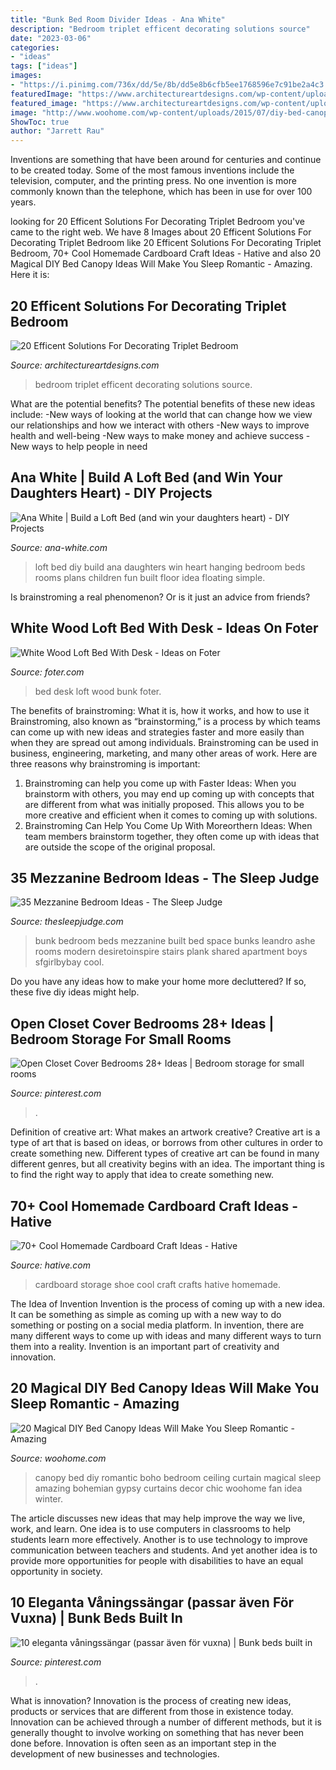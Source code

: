 ```yaml
---
title: "Bunk Bed Room Divider Ideas - Ana White"
description: "Bedroom triplet efficent decorating solutions source"
date: "2023-03-06"
categories:
- "ideas"
tags: ["ideas"]
images:
- "https://i.pinimg.com/736x/dd/5e/8b/dd5e8b6cfb5ee1768596e7c91be2a4c3.jpg"
featuredImage: "https://www.architectureartdesigns.com/wp-content/uploads/2015/05/159-630x941.jpg"
featured_image: "https://www.architectureartdesigns.com/wp-content/uploads/2015/05/159-630x941.jpg"
image: "http://www.woohome.com/wp-content/uploads/2015/07/diy-bed-canopy-woohome-7.jpg"
ShowToc: true
author: "Jarrett Rau"
---
```



Inventions are something that have been around for centuries and continue to be created today. Some of the most famous inventions include the television, computer, and the printing press. No one invention is more commonly known than the telephone, which has been in use for over 100 years.

	

		
looking for 20 Efficent Solutions For Decorating Triplet Bedroom you've came to the right web. We have 8 Images about 20 Efficent Solutions For Decorating Triplet Bedroom like 20 Efficent Solutions For Decorating Triplet Bedroom, 70+ Cool Homemade Cardboard Craft Ideas - Hative and also 20 Magical DIY Bed Canopy Ideas Will Make You Sleep Romantic - Amazing. Here it is:
		
    
## 20 Efficent Solutions For Decorating Triplet Bedroom

<img loading=lazy src="https://www.architectureartdesigns.com/wp-content/uploads/2015/05/159-630x941.jpg" onerror="this.onerror=null;this.src='https://tse1.mm.bing.net/th?id=OIP.kQl6ac5BEWWyn_kLW4s5XwHaLD&amp;pid=15.1';" alt="20 Efficent Solutions For Decorating Triplet Bedroom">

_Source: architectureartdesigns.com_

>bedroom triplet efficent decorating solutions source. 

	

What are the potential benefits?
The potential benefits of these new ideas include: 
-New ways of looking at the world that can change how we view our relationships and how we interact with others 
-New ways to improve health and well-being 
-New ways to make money and achieve success 
-New ways to help people in need

    
## Ana White | Build A Loft Bed (and Win Your Daughters Heart) - DIY Projects

<img loading=lazy src="http://www.ana-white.com/sites/default/files/3154815154_1347485250.JPG" onerror="this.onerror=null;this.src='https://tse4.mm.bing.net/th?id=OIP.yQjU3GWm0tP61zRmI073DgHaLH&amp;pid=15.1';" alt="Ana White | Build a Loft Bed (and win your daughters heart) - DIY Projects">

_Source: ana-white.com_

>loft bed diy build ana daughters win heart hanging bedroom beds rooms plans children fun built floor idea floating simple. 

	

Is brainstroming a real phenomenon? Or is it just an advice from friends?

    
## White Wood Loft Bed With Desk - Ideas On Foter

<img loading=lazy src="https://foter.com/photos/title/white-wood-loft-bed-with-desk.jpg" onerror="this.onerror=null;this.src='https://tse3.mm.bing.net/th?id=OIP.PG5eCYICGZLWsHqXn03aiwHaFj&amp;pid=15.1';" alt="White Wood Loft Bed With Desk - Ideas on Foter">

_Source: foter.com_

>bed desk loft wood bunk foter. 

	

The benefits of brainstroming: What it is, how it works, and how to use it
Brainstroming, also known as “brainstorming,” is a process by which teams can come up with new ideas and strategies faster and more easily than when they are spread out among individuals. Brainstroming can be used in business, engineering, marketing, and many other areas of work. Here are three reasons why brainstroming is important: 
1. Brainstroming can help you come up with Faster Ideas: When you brainstorm with others, you may end up coming up with concepts that are different from what was initially proposed. This allows you to be more creative and efficient when it comes to coming up with solutions. 
2. Brainstroming Can Help You Come Up With Moreorthern Ideas: When team members brainstorm together, they often come up with ideas that are outside the scope of the original proposal.

    
## 35 Mezzanine Bedroom Ideas - The Sleep Judge

<img loading=lazy src="https://www.thesleepjudge.com/wp-content/uploads/2017/06/Small-Bunks.jpg" onerror="this.onerror=null;this.src='https://tse4.mm.bing.net/th?id=OIP.JjYm75tjkERnsjDDfPJN9wHaLH&amp;pid=15.1';" alt="35 Mezzanine Bedroom Ideas - The Sleep Judge">

_Source: thesleepjudge.com_

>bunk bedroom beds mezzanine built bed space bunks leandro ashe rooms modern desiretoinspire stairs plank shared apartment boys sfgirlbybay cool. 

	

Do you have any ideas how to make your home more decluttered? If so, these five diy ideas might help.

    
## Open Closet Cover Bedrooms 28+ Ideas | Bedroom Storage For Small Rooms

<img loading=lazy src="https://i.pinimg.com/736x/5a/4a/05/5a4a0550299239941b32843befe74b19.jpg" onerror="this.onerror=null;this.src='https://tse4.mm.bing.net/th?id=OIP.tEi_d4HPieF5xDCEIkkneAAAAA&amp;pid=15.1';" alt="Open Closet Cover Bedrooms 28+ Ideas | Bedroom storage for small rooms">

_Source: pinterest.com_

>. 

	

Definition of creative art: What makes an artwork creative?
Creative art is a type of art that is based on ideas, or borrows from other cultures in order to create something new. 
Different types of creative art can be found in many different genres, but all creativity begins with an idea. The important thing is to find the right way to apply that idea to create something new.

    
## 70+ Cool Homemade Cardboard Craft Ideas - Hative

<img loading=lazy src="https://hative.com/wp-content/uploads/2014/04/cardboard-crafts/13-cardboard-shoe-storage.jpg" onerror="this.onerror=null;this.src='https://tse3.mm.bing.net/th?id=OIP.9Pa96wJwxVCW1WZjrLNPSAHaI0&amp;pid=15.1';" alt="70+ Cool Homemade Cardboard Craft Ideas - Hative">

_Source: hative.com_

>cardboard storage shoe cool craft crafts hative homemade. 

	

The Idea of Invention
Invention is the process of coming up with a new idea. It can be something as simple as coming up with a new way to do something or posting on a social media platform. In invention, there are many different ways to come up with ideas and many different ways to turn them into a reality. Invention is an important part of creativity and innovation.

    
## 20 Magical DIY Bed Canopy Ideas Will Make You Sleep Romantic - Amazing

<img loading=lazy src="http://www.woohome.com/wp-content/uploads/2015/07/diy-bed-canopy-woohome-7.jpg" onerror="this.onerror=null;this.src='https://tse1.mm.bing.net/th?id=OIP.LZTqIm2eGwprtgqTZqKl4QHaLH&amp;pid=15.1';" alt="20 Magical DIY Bed Canopy Ideas Will Make You Sleep Romantic - Amazing">

_Source: woohome.com_

>canopy bed diy romantic boho bedroom ceiling curtain magical sleep amazing bohemian gypsy curtains decor chic woohome fan idea winter. 

	

The article discusses new ideas that may help improve the way we live, work, and learn. One idea is to use computers in classrooms to help students learn more effectively. Another is to use technology to improve communication between teachers and students. And yet another idea is to provide more opportunities for people with disabilities to have an equal opportunity in society.

    
## 10 Eleganta Våningssängar (passar även För Vuxna) | Bunk Beds Built In

<img loading=lazy src="https://i.pinimg.com/736x/dd/5e/8b/dd5e8b6cfb5ee1768596e7c91be2a4c3.jpg" onerror="this.onerror=null;this.src='https://tse4.mm.bing.net/th?id=OIP.JA_LyOlGsW5Mb2TteV7eAQHaKJ&amp;pid=15.1';" alt="10 eleganta våningssängar (passar även för vuxna) | Bunk beds built in">

_Source: pinterest.com_

>. 

	

What is innovation?
Innovation is the process of creating new ideas, products or services that are different from those in existence today. Innovation can be achieved through a number of different methods, but it is generally thought to involve working on something that has never been done before. Innovation is often seen as an important step in the development of new businesses and technologies.

